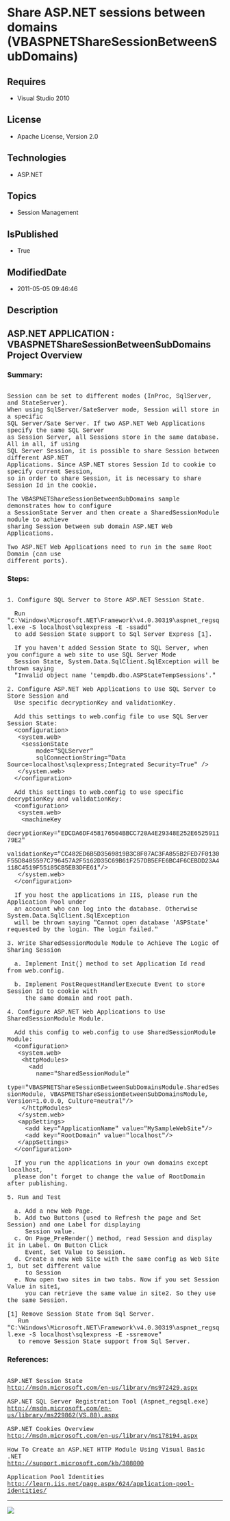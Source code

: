 # Share ASP.NET sessions between domains (VBASPNETShareSessionBetweenSubDomains)
## Requires
* Visual Studio 2010
## License
* Apache License, Version 2.0
## Technologies
* ASP.NET
## Topics
* Session Management
## IsPublished
* True
## ModifiedDate
* 2011-05-05 09:46:46
## Description

<p style="font-family:Courier New"></p>
<h2>ASP.NET APPLICATION : VBASPNETShareSessionBetweenSubDomains Project Overview</h2>
<p style="font-family:Courier New"></p>
<h3>Summary:</h3>
<p style="font-family:Courier New"><br>
Session can be set to different modes (InProc, SqlServer, and StateServer).<br>
When using SqlServer/SateServer mode, Session will store in a specific <br>
SQL Server/Sate Server. If two ASP.NET Web Applications specify the same SQL Server
<br>
as Session Server, all Sessions store in the same database. All in all, if using <br>
SQL Server Session, it is possible to share Session between different ASP.NET <br>
Applications. Since ASP.NET stores Session Id to cookie to specify current Session,
<br>
so in order to share Session, it is necessary to share Session Id in the cookie.<br>
<br>
The VBASPNETShareSessionBetweenSubDomains sample demonstrates how to configure <br>
a SessionState Server and then create a SharedSessionModule module to achieve <br>
sharing Session between sub domain ASP.NET Web Applications.<br>
<br>
Two ASP.NET Web Applications need to run in the same Root Domain (can use <br>
different ports).<br>
</p>
<h3>Steps:</h3>
<p style="font-family:Courier New"><br>
1. Configure SQL Server to Store ASP.NET Session State.<br>
<br>
&nbsp; Run &quot;C:\Windows\Microsoft.NET\Framework\v4.0.30319\aspnet_regsql.exe -S localhost\sqlexpress -E -ssadd&quot;<br>
&nbsp; to add Session State support to Sql Server Express [1].<br>
<br>
&nbsp; If you haven't added Session State to SQL Server, when you configure a web site to use SQL Server Mode<br>
&nbsp; Session State, System.Data.SqlClient.SqlException will be thrown saying <br>
&nbsp; &quot;Invalid object name 'tempdb.dbo.ASPStateTempSessions'.&quot;<br>
<br>
2. Configure ASP.NET Web Applications to Use SQL Server to Store Session and <br>
&nbsp; Use specific decryptionKey and validationKey.<br>
<br>
&nbsp; Add this settings to web.config file to use SQL Server Session State:<br>
&nbsp; &lt;configuration&gt;<br>
&nbsp; &nbsp;&lt;system.web&gt;<br>
&nbsp; &nbsp; &lt;sessionState <br>
&nbsp; &nbsp; &nbsp; &nbsp; mode=&quot;SQLServer&quot; <br>
&nbsp; &nbsp; &nbsp; &nbsp; sqlConnectionString=&quot;Data Source=localhost\sqlexpress;Integrated Security=True&quot; /&gt;<br>
&nbsp; &nbsp;&lt;/system.web&gt;<br>
&nbsp; &lt;/configuration&gt;<br>
<br>
&nbsp; Add this settings to web.config to use specific decryptionKey and validationKey:<br>
&nbsp; &lt;configuration&gt;<br>
&nbsp; &nbsp;&lt;system.web&gt;<br>
&nbsp; &nbsp; &lt;machineKey <br>
&nbsp; &nbsp; &nbsp; &nbsp; decryptionKey=&quot;EDCDA6DF458176504BBCC720A4E29348E252E652591179E2&quot;
<br>
&nbsp; &nbsp; &nbsp; &nbsp; validationKey=&quot;CC482ED6B5D3569819B3C8F07AC3FA855B2FED7F0130F55D8405597C796457A2F5162D35C69B61F257DB5EFE6BC4F6CEBDD23A4118C4519F55185CB5EB3DFE61&quot;/&gt;<br>
&nbsp; &nbsp;&lt;/system.web&gt;<br>
&nbsp; &lt;/configuration&gt;<br>
<br>
&nbsp; If you host the applications in IIS, please run the Application Pool under
<br>
&nbsp; an account who can log into the database. Otherwise System.Data.SqlClient.SqlException<br>
&nbsp; will be thrown saying &quot;Cannot open database 'ASPState' requested by the login. The login failed.&quot;<br>
<br>
3. Write SharedSessionModule Module to Achieve The Logic of Sharing Session<br>
<br>
&nbsp; a. Implement Init() method to set Application Id read from web.config.<br>
<br>
&nbsp; b. Implement PostRequestHandlerExecute Event to store Session Id to cookie with
<br>
&nbsp; &nbsp; &nbsp;the same domain and root path.<br>
<br>
4. Configure ASP.NET Web Applications to Use SharedSessionModule Module.<br>
&nbsp; <br>
&nbsp; Add this config to web.config to use SharedSessionModule Module:<br>
&nbsp; &lt;configuration&gt;<br>
&nbsp; &nbsp;&lt;system.web&gt;<br>
&nbsp; &nbsp; &lt;httpModules&gt;<br>
&nbsp; &nbsp; &nbsp; &lt;add <br>
&nbsp; &nbsp; &nbsp; &nbsp; name=&quot;SharedSessionModule&quot; <br>
&nbsp; &nbsp; &nbsp; &nbsp; type=&quot;VBASPNETShareSessionBetweenSubDomainsModule.SharedSessionModule, VBASPNETShareSessionBetweenSubDomainsModule, Version=1.0.0.0, Culture=neutral&quot;/&gt;<br>
&nbsp; &nbsp; &lt;/httpModules&gt;<br>
&nbsp; &nbsp;&lt;/system.web&gt;<br>
&nbsp; &nbsp;&lt;appSettings&gt;<br>
&nbsp; &nbsp; &nbsp;&lt;add key=&quot;ApplicationName&quot; value=&quot;MySampleWebSite&quot;/&gt;<br>
&nbsp; &nbsp; &nbsp;&lt;add key=&quot;RootDomain&quot; value=&quot;localhost&quot;/&gt;<br>
&nbsp; &nbsp;&lt;/appSettings&gt;<br>
&nbsp; &lt;/configuration&gt;<br>
<br>
&nbsp; If you run the applications in your own domains except localhost, <br>
&nbsp; please don't forget to change the value of RootDomain after publishing.<br>
<br>
5. Run and Test<br>
&nbsp; <br>
&nbsp; a. Add a new Web Page.<br>
&nbsp; b. Add two Buttons (used to Refresh the page and Set Session) and one Label for displaying<br>
&nbsp; &nbsp; &nbsp;Session value.<br>
&nbsp; c. On Page_PreRender() method, read Session and display it in Label. On Button Click<br>
&nbsp; &nbsp; &nbsp;Event, Set Value to Session.<br>
&nbsp; d. Create a new Web Site with the same config as Web Site 1, but set different value<br>
&nbsp; &nbsp; &nbsp;to Session<br>
&nbsp; e. Now open two sites in two tabs. Now if you set Session Value in site1,<br>
&nbsp; &nbsp; &nbsp;you can retrieve the same value in site2. So they use the same Session.<br>
<br>
[1] Remove Session State from Sql Server.<br>
&nbsp; &nbsp;Run &quot;C:\Windows\Microsoft.NET\Framework\v4.0.30319\aspnet_regsql.exe -S localhost\sqlexpress -E -ssremove&quot;<br>
&nbsp; &nbsp;to remove Session State support from Sql Server.<br>
</p>
<h3>References:</h3>
<p style="font-family:Courier New"><br>
ASP.NET Session State<br>
<a target="_blank" href="http://msdn.microsoft.com/en-us/library/ms972429.aspx">http://msdn.microsoft.com/en-us/library/ms972429.aspx</a><br>
<br>
ASP.NET SQL Server Registration Tool (Aspnet_regsql.exe) <br>
<a target="_blank" href="http://msdn.microsoft.com/en-us/library/ms229862(VS.80).aspx">http://msdn.microsoft.com/en-us/library/ms229862(VS.80).aspx</a><br>
<br>
ASP.NET Cookies Overview<br>
<a target="_blank" href="http://msdn.microsoft.com/en-us/library/ms178194.aspx">http://msdn.microsoft.com/en-us/library/ms178194.aspx</a><br>
<br>
How To Create an ASP.NET HTTP Module Using Visual Basic .NET<br>
<a target="_blank" href="http://support.microsoft.com/kb/308000">http://support.microsoft.com/kb/308000</a><br>
<br>
Application Pool Identities<br>
<a target="_blank" href="http://learn.iis.net/page.aspx/624/application-pool-identities/">http://learn.iis.net/page.aspx/624/application-pool-identities/</a><br>
</p>
<hr>
<div><a href="http://go.microsoft.com/?linkid=9759640" style="margin-top:3px"><img src="http://bit.ly/onecodelogo">
</a></div>
